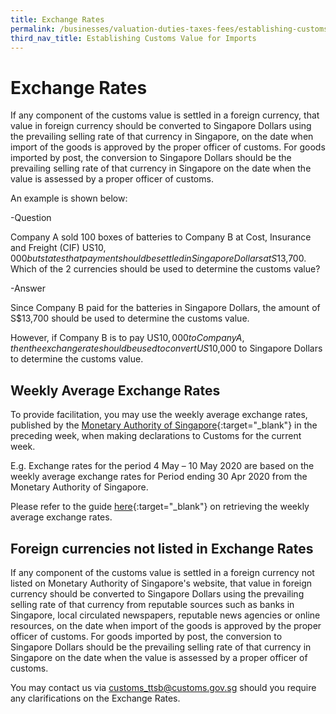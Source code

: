 ```yaml
---
title: Exchange Rates
permalink: /businesses/valuation-duties-taxes-fees/establishing-customs-value-for-imports/customs-exchange-rates/
third_nav_title: Establishing Customs Value for Imports
---
```


# Exchange Rates

If any component of the customs value is settled in a foreign currency, that value in foreign currency should be converted to Singapore Dollars using the prevailing selling rate of that currency in Singapore, on the date when import of the goods is approved by the proper officer of customs. For goods imported by post, the conversion to Singapore Dollars should be the prevailing selling rate of that currency in Singapore on the date when the value is assessed by a proper officer of customs.

An example is shown below:

-Question

Company A sold 100 boxes of batteries to Company B at Cost, Insurance and Freight (CIF) US$10,000 but states that payment should be     settled in Singapore Dollars at S$13,700. Which of the 2 currencies should be used to determine the customs value?

-Answer

Since Company B paid for the batteries in Singapore Dollars, the amount of S$13,700 should be used to determine the customs value.

However, if Company B is to pay US$10,000 to Company A, then the exchange rate should be used to convert US$10,000 to Singapore         Dollars to determine the customs value.

## Weekly Average Exchange Rates

To provide facilitation, you may use the weekly average exchange rates, published by the [Monetary Authority of Singapore](https://eservices.mas.gov.sg/Statistics/msb/ExchangeRates.aspx){:target="_blank"} in the preceding week, when making declarations to Customs for the current week.

E.g. Exchange rates for the period 4 May – 10 May 2020 are based on the weekly average exchange rates for Period ending 30 Apr 2020 from the Monetary Authority of Singapore.

Please refer to the guide [here](/files/businesses/Retrieving_Weekly_Rates_from_MAS.pdf){:target="_blank"} on retrieving the weekly average exchange rates.

## Foreign currencies not listed in Exchange Rates

If any component of the customs value is settled in a foreign currency not listed on Monetary Authority of Singapore's website, that value in foreign currency should be converted to Singapore Dollars using the prevailing selling rate of that currency from reputable sources such as banks in Singapore, local circulated newspapers, reputable news agencies or online resources, on the date when import of the goods is approved by the proper officer of customs. For goods imported by post, the conversion to Singapore Dollars should be the prevailing selling rate of that currency in Singapore on the date when the value is assessed by a proper officer of customs. 

You may contact us via [customs_ttsb@customs.gov.sg](mailto:customs_ttsb@customs.gov.sg) should you require any clarifications on the Exchange Rates.
